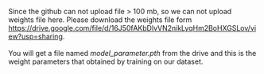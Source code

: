 Since the github can not upload file > 100 mb, so we can not upload weights file here. Please download the weights file form https://drive.google.com/file/d/16J50fAKbDlvVN2nikLyqHm2BoHXGSLov/view?usp=sharing. <br><br>
You will get a file named *model_parameter.pth* from the drive and this is the weight parameters that obtained by training on our dataset. 
